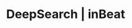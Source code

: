 ---
title: DeepSearch | inBeat
description: >-
  inBeat allows you to export campaigns in bulk, so that you can save numerous hours browsing through Instagram.
pagetitle: DeepSearch
palette: red
banner:
  show: false
header:
  title: Find thousands of influencers’ contacts
  subtitle: Find thousands of look-alike influencers with automated similar profile & hashtag searches. 
  image: /images/features-deepsearch.png
  cta:
      text: <span>Try it now</span> &#8212 it's free
      link: https://app.inbeat.co/get-started
  ctasecond:
      text: <span>►</span> See how it works 
sections:
  - title: Search by similar profiles
    image: /images/features-deepsearch-searchbysimilarprofiles.png
    points:
    - title: Set-up your search parameters
      text: Specify follower count, location, language, sex & everything else you need. 
    - title: Get exactly who you need
      text: Get a few influencer examples, and inBeat takes care of finding similar profiles. 
  - title: Build & Export lists of thousands
    image: /images/features-deepsearch-buildexportlistofthousands.png
    points:
    - title: Pick the perfect results
      text: You can go over the results we found, and select the ones that you want to contact. 
    - title: Bulk select 
      text: They all look good to you? Select them all with a single click with our Bulk Select feature.
whatwedo:
    title: Built-in & advanced influencer insights
    text: Analyse your potential collaborations with deep influencer statistics to optimize your campaign performance.
    video: influencer-statistics 
    cta:
        link: https://app.inbeat.co/get-started
        text: Try it now — it's free
---